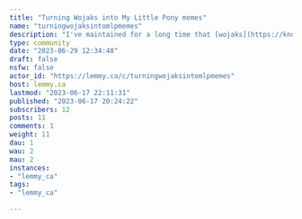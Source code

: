 ```yaml
---
title: "Turning Wojaks into My Little Pony memes" 
name: "turningwojaksintomlpmemes"
description: "I've maintained for a long time that [wojaks](https://knowyourmeme.com/memes/wojak) aren't exactly additive to memes and in fact are just an unnecessary eyesore. Even something like My Little Pony could deliver more meaningful expression.So I turn wojak memes into memes featuring My Little Pony."
type: community
date: "2023-06-29 12:34:48"
draft: false
nsfw: false
actor_id: "https://lemmy.ca/c/turningwojaksintomlpmemes"
host: lemmy.ca
lastmod: "2023-06-17 22:11:31"
published: "2023-06-17 20:24:22"
subscribers: 12
posts: 11
comments: 1
weight: 11
dau: 1
wau: 2
mau: 2
instances:
- "lemmy_ca"
tags: 
- "lemmy_ca"

---
```

